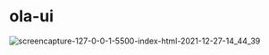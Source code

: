 # ola-ui
![screencapture-127-0-0-1-5500-index-html-2021-12-27-14_44_39](https://user-images.githubusercontent.com/91652722/147459287-ba1ab4cd-4117-4f07-b874-3e392013d47c.png)


